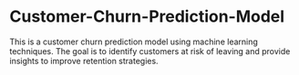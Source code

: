 # Customer-Churn-Prediction-Model
This is a customer churn prediction model using machine learning techniques. The goal is to identify customers at risk of leaving and provide insights to improve retention strategies.
